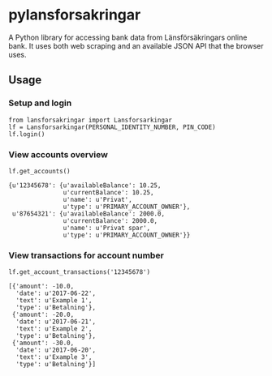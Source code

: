 # pylansforsakringar

A Python library for accessing bank data from Länsförsäkringars online bank. It uses both web scraping and an available JSON API that the browser uses.

## Usage

### Setup and login

```
from lansforsakringar import Lansforsarkingar
lf = Lansforsarkingar(PERSONAL_IDENTITY_NUMBER, PIN_CODE)
lf.login()
```

### View accounts overview

```
lf.get_accounts()

{u'12345678': {u'availableBalance': 10.25,
               u'currentBalance': 10.25,
               u'name': u'Privat',
               u'type': u'PRIMARY_ACCOUNT_OWNER'},
 u'87654321': {u'availableBalance': 2000.0,
               u'currentBalance': 2000.0,
               u'name': u'Privat spar',
               u'type': u'PRIMARY_ACCOUNT_OWNER'}}
```

### View transactions for account number

```
lf.get_account_transactions('12345678')

[{'amount': -10.0,
  'date': u'2017-06-22',
  'text': u'Example 1',
  'type': u'Betalning'},
 {'amount': -20.0,
  'date': u'2017-06-21',
  'text': u'Example 2',
  'type': u'Betalning'},
 {'amount': -30.0,
  'date': u'2017-06-20',
  'text': u'Example 3',
  'type': u'Betalning'}]
```

